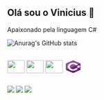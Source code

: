 ## Olá sou o Vinicius 👋
Apaixonado pela linguagem C#

![Anurag's GitHub stats](https://github-readme-stats.vercel.app/api?username=anuraghazra&theme=dark&show_icons=true)
<div style="display: inline_block"><br>

  <img align="center"  height="30" width="40" src="https://cdn.jsdelivr.net/gh/devicons/devicon@latest/icons/dot-net/dot-net-plain-wordmark.svg" />          
  <img align="center"  height="30" width="40" img src="https://cdn.jsdelivr.net/gh/devicons/devicon@latest/icons/git/git-original.svg" />
  <img align="center"  height="30" width="40" src="https://cdn.jsdelivr.net/gh/devicons/devicon@latest/icons/rider/rider-original.svg" />       
  <img align="center"  height="30" width="40" src="https://raw.githubusercontent.com/devicons/devicon/master/icons/csharp/csharp-original.svg">
</div>
  
  ##
 
<div> 
  <a href="https://instagram.com/vini_.morais target="_blank"><img src="https://img.shields.io/badge/-Instagram-%23E4405F?style=for-the-badge&logo=instagram&logoColor=white" target="_blank"></a>
  <a href = "mailto:vinidev.morais@gmail.com"><img src="https://img.shields.io/badge/-Gmail-%23333?style=for-the-badge&logo=gmail&logoColor=white" target="_blank"></a>
  <a href="https://www.linkedin.com/in/vinicius-morais-990636305" target="_blank"><img src="https://img.shields.io/badge/-LinkedIn-%230077B5?style=for-the-badge&logo=linkedin&logoColor=white" target="_blank"></a> 
  
</div>

